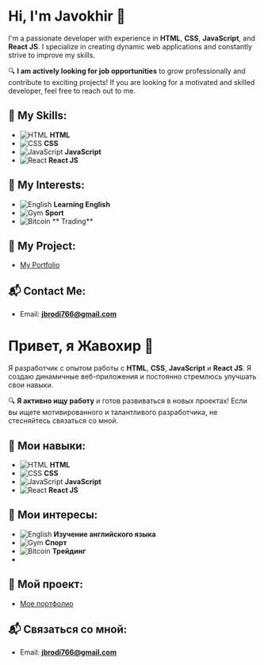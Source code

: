 # Hi, I'm **Javokhir** 👋

I'm a passionate developer with experience in **HTML**, **CSS**, **JavaScript**, and **React JS**. I specialize in creating dynamic web applications and constantly strive to improve my skills.

🔍 **I am actively looking for job opportunities** to grow professionally and contribute to exciting projects! If you are looking for a motivated and skilled developer, feel free to reach out to me.

## 💼 My Skills:
- ![HTML](https://img.shields.io/badge/HTML-FF5733?style=flat&logo=html5&logoColor=white) **HTML**
- ![CSS](https://img.shields.io/badge/CSS-2965F1?style=flat&logo=css3&logoColor=white) **CSS**
- ![JavaScript](https://img.shields.io/badge/JavaScript-F7DF1E?style=flat&logo=javascript&logoColor=black) **JavaScript**
- ![React](https://img.shields.io/badge/React-61DAFB?style=flat&logo=react&logoColor=black) **React JS**

## 🌱 My Interests:
- ![English](https://img.shields.io/badge/English-0080FF?style=flat&logo=language&logoColor=white) **Learning English**
- ![Gym](https://img.shields.io/badge/Gym-FF4F58?style=flat&logo=gym&logoColor=white) **Sport**
- ![Bitcoin](https://img.shields.io/badge/Bitcoin-F2A900?style=flat&logo=bitcoin&logoColor=white) ** Trading**

## 📍 My Project:
- [My Portfolio](https://tatemastery.github.io/Portfolio/)

## 📬 Contact Me:
- Email: **jbrodi766@gmail.com** 





# Привет, я **Жавохир** 👋

Я разработчик с опытом работы с **HTML**, **CSS**, **JavaScript** и **React JS**. Я создаю динамичные веб-приложения и постоянно стремлюсь улучшать свои навыки.

🔍 **Я активно ищу работу** и готов развиваться в новых проектах! Если вы ищете мотивированного и талантливого разработчика, не стесняйтесь связаться со мной.

## 💼 Мои навыки:
- ![HTML](https://img.shields.io/badge/HTML-FF5733?style=flat&logo=html5&logoColor=white) **HTML**
- ![CSS](https://img.shields.io/badge/CSS-2965F1?style=flat&logo=css3&logoColor=white) **CSS**
- ![JavaScript](https://img.shields.io/badge/JavaScript-F7DF1E?style=flat&logo=javascript&logoColor=black) **JavaScript**
- ![React](https://img.shields.io/badge/React-61DAFB?style=flat&logo=react&logoColor=black) **React JS**

## 🌱 Мои интересы:
- ![English](https://img.shields.io/badge/English-0080FF?style=flat&logo=language&logoColor=white) **Изучение английского языка**
- ![Gym](https://img.shields.io/badge/Gym-FF4F58?style=flat&logo=gym&logoColor=white) **Спорт**
- ![Bitcoin](https://img.shields.io/badge/Bitcoin-F2A900?style=flat&logo=bitcoin&logoColor=white) **Трейдинг**
- 
## 📍 Мой проект:
- [Мое портфолио](https://TateMastery.github.io/Portfolio/)

## 📬 Связаться со мной:
- Email: **jbrodi766@gmail.com** 
